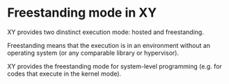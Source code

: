 # Freestanding mode in XY

XY provides two dinstinct execution mode: hosted and freestanding.

Freestanding means that the execution is in an environment without an operating
system (or any comparable library or hypervisor).

XY provides the freestanding mode for system-level programming (e.g. for codes
that execute in the kernel mode).

